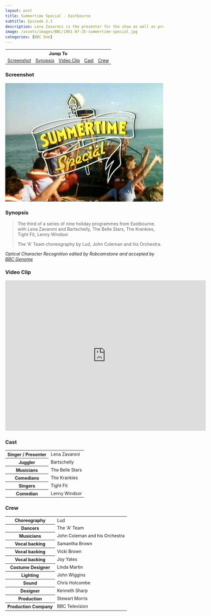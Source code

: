 ```yaml
---
layout: post
title: Summertime Special - Eastbourne
subtitle: Episode 2.3
description: Lena Zavaroni is the presenter for the show as well as preforming in the show. Click on link for details.
image: /assets/images/BBC/1981-07-25-summertime-special.jpg
categories: [BBC One]
---
```


<table style="text-align: center;">
<tr><th colspan="5">Jump To</th></tr>
<tr>
<td><a href="#screenshot">Screenshot</a></td>
<td><a href="#synopsis">Synopsis</a></td>
<td><a href="#video-clip">Video Clip</a></td>
<td><a href="#cast">Cast</a></td>
<td><a href="#crew">Crew</a></td>
</tr>
</table>

### Screenshot
![Screenshot of Programme ID For Summertime Special](/assets/images/BBC/1981-07-25-summertime-special.jpg)

### Synopsis
> The third of a series of nine holiday programmes from Eastbourne. with Lena Zavaroni and Bartschelly, The Belle Stars, The Krankies, Tight Fit, Lenny Windsor
>
> The 'A' Team choreography by Lud, John Coleman and his Orchestra.

<cite>Optical Character Recognition edited by Robcamstone and accepted by [BBC Genome](https://genome.ch.bbc.co.uk/schedules/bbcone/london/1982-08-07#at-20.30)</cite>

### Video Clip
<div class="responsive-video">
<iframe width="640px" height="480px" src="https://www.youtube.com/embed/tx4gDpuKfBA?start=101&rel=0&amp;showinfo=0" frameborder="0" allowfullscreen></iframe>
</div>

### Cast
<table>
<tr><th>Singer / Presenter</th><td>Lena Zavaroni</td></tr>
<tr><th>Juggler</th><td>Bartschelly</td></tr>
<tr><th>Musicians</th><td>The Belle Stars</td></tr>
<tr><th>Comedians</th><td>The Krankies</td></tr>
<tr><th>Singers</th><td>Tight Fit</td></tr>
<tr><th>Comedian</th><td>Lenny Windsor</td></tr>
</table>

### Crew
<table>
<tr><th>Choreography</th><td>Lud</td></tr>
<tr><th>Dancers</th><td>The 'A' Team</td></tr>
<tr><th>Musicians</th><td>John Coleman and his Orchestra</td></tr>
<tr><th>Vocal backing</th><td>Samantha Brown</td></tr>
<tr><th>Vocal backing</th><td>Vicki Brown</td></tr>
<tr><th>Vocal backing</th><td>Joy Yates</td></tr>
<tr><th>Costume Designer</th><td>Linda Martin</td></tr>
<tr><th>Lighting</th><td>John Wiggins</td></tr>
<tr><th>Sound</th><td>Chris Holcombe</td></tr>
<tr><th>Designer</th><td>Kenneth Sharp</td></tr>
<tr><th>Production</th><td>Stewart Morris</td></tr>
<tr><th>Production Company</th><td>BBC Television</td></tr>
</table>

